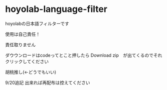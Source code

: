 # hoyolab-language-filter
hoyolabの日本語フィルターです

使用は自己責任！

責任取りません




ダウウンロードはcodeってとこと押したら Download zip　が出てくるのでそれクリックしてください




胡桃推し(←どうでもいい)


9/20追記
出来れば再配布は控えてください
